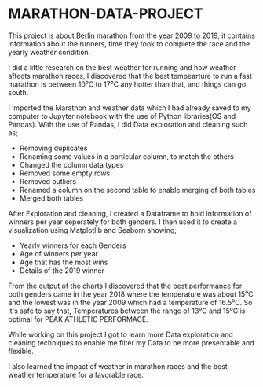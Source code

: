 # MARATHON-DATA-PROJECT
This project is about Berlin marathon from the year 2009 to 2019, it contains information about the runners, time they took to complete the race and the yearly weather condition.

I did a little research on the best weather for running and how weather affects marathon races, I discovered that the best tempearture to run a fast marathon is between 10⁰C to 17⁰C any hotter than that, and things can go south.

I imported the Marathon and weather data which I had already saved to my computer to Jupyter notebook with the use of Python libraries(OS and Pandas). With the use of Pandas, I did Data exploration and cleaning such as;
- Removing duplicates
- Renaming some values in a particular column, to match the others
- Changed the column data types
- Removed some empty rows
- Removed outliers
- Renamed a column on the second table to enable merging of both tables
- Merged both tables

After Exploration and cleaning, I created a Dataframe to hold information of winners per year seperately for both genders. I then used it to create a visualization using Matplotlib and Seaborn showing;
- Yearly winners for each Genders
- Age of winners per year
- Age that has the most wins
- Details of the 2019 winner

From the output of the charts I discovered that the best performance for both genders came in the year 2018 where the temperature was about 15⁰C and the lowest was in the year 2009 which had a temperature of 16.5⁰C. So it's safe to say that, Temperatures between the range of 13⁰C and 15⁰C is optimal for PEAK ATHLETIC PERFORMACE.

While working on this project I got to learn more Data exploration and cleaning techniques to enable me filter my Data to be more presentable and flexible.

I also learned the impact of weather in marathon races and the best weather temperature for a favorable race.
 
